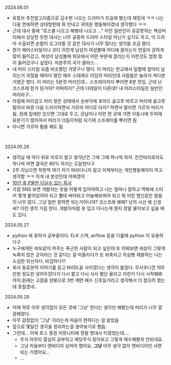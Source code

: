 2024.06.01

- 유튜브 추천알고리즘으로 김수현 나오는 드라마가 뜨길래 봤는데 재밌네 ㅋㅋ 나는 다음 연애하면 상대방한테 화 안내고 귀여운 행동해야겠네 생각했다 ㅋㅋ
- 근데 대사 중에 "로스쿨 나오고 해병대 나오고 ..." 이런 일반인이 공감못하는 책상머리에서 상상한 듯한 대사는 너무 공중파 드라마 스타일 아닌가 싶기도 하고, 이 드라마 수출되면 손발이 오그라들 것 같은 대사가 너무 많다는 생각을 조금 했다. 
- 뭔가 헤어스타일이나 코디 이런게 남성이 여성볼때 어디에 끌리는지 연출이 강하게 많이 들어갔고, 여성이 남성볼때 외모에서 어떤 부분에 끌리는지 이런것도 엄청 많이 들어갔구나 싶었다. 자본주의 국가 클라스...
- 내 머리 스타일 요즘 비슷했던 거였구나 했다. 이 머리는 판교에서 일할때 앞머리 날리는거 귀찮을 때마다 했던 매우 스테레오 타입의 머리인데 사람들은 놀라서 쳐다본거였군 했다. 이 머리는 5분컷 머리인데... 스프레이까지 뿌리면 8분 컷임. 근데 난 코스프레 한거 된거야? 어떡하지? 근데 디테일이 다른데? 내 머리스타일은 일반인 머리라구...
- 아침에 머리감고 머리 젖은 상태에서 손바닥에 포마드 골고루 바르고 머리에 골고루 털어서 바른 다음 드라이하면서 가르마 어디로 타지? 하면서 말리면 가르마 머리가 됨. 원래 집에만 있으면 그대로 두고, 강남이나 이런 먼 곳에 가면 이동시에 두피에 유분기가 많아져서 머리가 더듬이처럼 되기에 스프레이를 뿌리면 됨.
- 아니면 가르마 펌을 해도 됨.

<br/>



2024.05.26

- 생각날 때 마다 뒤로 미루지 말고 생각난건 그때 그때 하나씩 하자. 잔잔바리로라도 하나씩 하면 결국은 80% 까지는 도달한다구
- 2주 지났으면 착한척 여기 저기 따라다니지 말고 이제부터는 개인행동해야지 하고 생각함 ㅋㅋ 이게 내 본성인데 어쩌겠어 
- [10년 후 P들만 다닐수 있는 회사](https://www.youtube.com/shorts/2nlb8eKwmP4) 
- 가끔 SNS 보면 개발자는 옷을 어떻게 입어야하고 너는 얼마나 잘하고 맥북에 스티커 몇개 붙어있어야 되고 뿔테 써야되고 어눌해보여야 되고 뭐 이런 볍신같은 말들이 너무 많다. 그냥 일만 잘하면 되는거아니야? 코스프레 왜해? 남의 시선 왜 신경써? 이런 생각 가끔 한다. 개발자처럼 옷 입고 다니는게 뭔지 정말 물어보고 싶을 때도 있다.



2024.05.27

- python 에 꽂혀서 공부중이다. ELK 스택, airflow 등을 다룰때 python 이 유용하다구
- 누구에게든 바보같이 퍼주는 푸근한 사람이 되고 싶은데 또 어찌보면 세상이 그렇게 녹록치 않은 곳이라는 것 같다는 걸 떠올리다가 또 위축되고 의심병 재발하는 나는 소심한 위선자다. 비겁하다!!!
- 회사 동료분의 이야기를 듣고 NVDL을 사야겠다는 생각이 들었다. 무서우니깐 100만원 정도만 넣어두었다가 다시 팔고 다시 사서 평단 올리고 이런거 다시 시작해봐야지.원래는 고점을 양봉으로 3번 깨면 매수 신호일거라고 생각해서 더 참으려 했는데 못참겠네..



2024.05.29

- 어제 하루 아무 생각없이 모든 것에 '그냥' 한다는 생각만 해봤는데 머리가 너무 깔끔해졌다.
- 아무 감정없이 '그냥' 이라는게 마음이 편하다는 걸 알았음
- 앞으로 몇달간 생각을 정리하는걸 끊어보기로 했음.
- 그런데... 어제 토스 증권 커뮤니티에 정말 명대사 터졌었는데....
  - 주식 아무리 열심히 공부하고 배당주식 찾아보고 그렇게 매수해봤자 안되네요.
  - 그냥 처음부터 엔비디아 샀어야 했어요. **그냥** 아무 생각 없이 엔비디아만 사면 되는 거였어요...
  - ...















